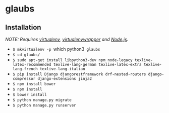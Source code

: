 # glaubs

## Installation

*NOTE: Requires [virtualenv](http://virtualenv.readthedocs.org/en/latest/),
[virtualenvwrapper](http://virtualenvwrapper.readthedocs.org/en/latest/) and
[Node.js](http://nodejs.org/).*

* `$ mkvirtualenv -p `which python3` glaubs`
* `$ cd glaubs/`
* `$ sudo apt-get install libpython3-dev npm node-legacy texlive-latex-recommended texlive-lang-german texlive-latex-extra texlive-lang-french texlive-lang-italian`
* `$ pip install Django djangorestframework drf-nested-routers django-compressor django-extensions jinja2`
* `$ npm install bower`
* `$ npm install`
* `$ bower install`
* `$ python manage.py migrate`
* `$ python manage.py runserver`

